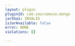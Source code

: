 ```yaml
---
layout: plugin
pluginId: com.sourcemuse.mongo
jarSha1: INVALID
isJarAvailable: false
error: NONE
violations: []

---
```

